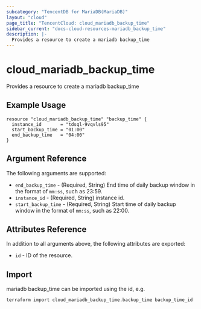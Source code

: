 ```yaml
---
subcategory: "TencentDB for MariaDB(MariaDB)"
layout: "cloud"
page_title: "TencentCloud: cloud_mariadb_backup_time"
sidebar_current: "docs-cloud-resources-mariadb_backup_time"
description: |-
  Provides a resource to create a mariadb backup_time
---
```


# cloud_mariadb_backup_time

Provides a resource to create a mariadb backup_time

## Example Usage

```hcl
resource "cloud_mariadb_backup_time" "backup_time" {
  instance_id       = "tdsql-9vqvls95"
  start_backup_time = "01:00"
  end_backup_time   = "04:00"
}
```

## Argument Reference

The following arguments are supported:

* `end_backup_time` - (Required, String) End time of daily backup window in the format of `mm:ss`, such as 23:59.
* `instance_id` - (Required, String) instance id.
* `start_backup_time` - (Required, String) Start time of daily backup window in the format of `mm:ss`, such as 22:00.

## Attributes Reference

In addition to all arguments above, the following attributes are exported:

* `id` - ID of the resource.



## Import

mariadb backup_time can be imported using the id, e.g.

```
terraform import cloud_mariadb_backup_time.backup_time backup_time_id
```

